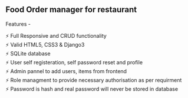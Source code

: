 ## Food Order manager for restaurant

Features -  

⚡️ Full Responsive and CRUD functionality  
⚡️ Valid HTML5, CSS3 & Django3  
⚡️ SQLite database  
⚡️ User self registeration, self password reset and profile  
⚡️ Admin pannel to add users, items from frontend  
⚡️ Role managment to provide necessary authorisation as per requirment  
⚡️ Password is hash and real password will never be stored in database
